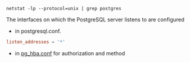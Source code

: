 
```
netstat -lp --protocol=unix | grep postgres
```

The interfaces on which the PostgreSQL server listens to are configured 

* in postgresql.conf.
```conf
listen_addresses = '*'
```
* in [pg_hba.conf](postgres-auth-pg_hba.conf) for authorization and method
